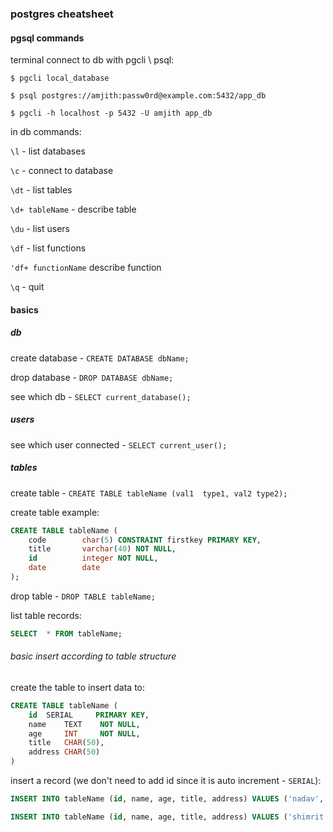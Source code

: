 ### postgres cheatsheet

#### pgsql commands

terminal connect to db with pgcli \ psql:
``` 
$ pgcli local_database

$ psql postgres://amjith:passw0rd@example.com:5432/app_db

$ pgcli -h localhost -p 5432 -U amjith app_db
```

in db commands:

`\l` - list databases

`\c` - connect to database

`\dt` - list tables

`\d+ tableName` - describe table

`\du` - list users 

`\df` - list functions

`'df+ functionName` describe function

`\q` - quit

#### basics

##### db

create database - ```CREATE DATABASE dbName;``` 

drop database - ```DROP DATABASE dbName;```

see which db - ```SELECT current_database();```

##### users

see which user connected - ```SELECT current_user();```

##### tables

create table - ```CREATE TABLE tableName (val1  type1, val2 type2);```

create table example:
``` SQL
CREATE TABLE tableName (
    code        char(5) CONSTRAINT firstkey PRIMARY KEY,
    title       varchar(40) NOT NULL,
    id          integer NOT NULL,
    date        date
);
```

drop table - ```DROP TABLE tableName;```

list table records:

``` SQL
SELECT  * FROM tableName;
```

###### basic insert according to table structure

create the table to insert data to:
``` SQL
CREATE TABLE tableName (
    id  SERIAL     PRIMARY KEY,
    name    TEXT    NOT NULL,
    age     INT     NOT NULL,
    title   CHAR(50),
    address CHAR(50)
)
```

insert a record (we don't need to add id since it is auto increment - `SERIAL`):

``` SQL
INSERT INTO tableName (id, name, age, title, address) VALUES ('nadav', 36, 'devops', 'nakatomi plaza | john mclain 12')

INSERT INTO tableName (id, name, age, title, address) VALUES ('shimrit', 42, 'mashachnaasa', 'beersheva'), ('yoram', 'gizbar', 72, 'sde-nehemia'), ('ishtvan', 40, 'midfield', 'beitar');
```

